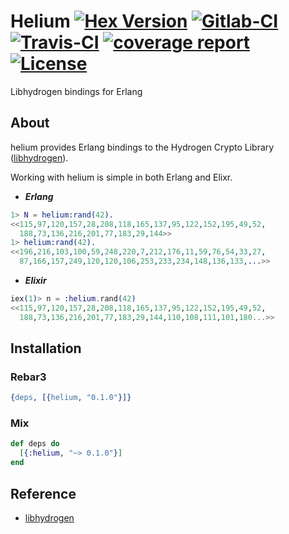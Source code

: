 Helium [![Hex Version](https://img.shields.io/hexpm/v/helium.svg)](https://hex.pm/packages/helium) [![Gitlab-CI](https://gitlab.com/starbelly/helium/badges/master/pipeline.svg)](https://gitlab.com/starbelly/helium/commits/master) [![Travis-CI](https://travis-ci.org/starbelly/helium.svg?branch=master)](https://travis-ci.org/starbelly/helium) [![coverage report](https://gitlab.com/starbelly/helium/badges/master/coverage.svg)](https://gitlab.com/starbelly/helium/commits/master) [![License](https://img.shields.io/badge/License-MIT-blue.svg)]()
============

Libhydrogen bindings for Erlang

## About

helium provides Erlang bindings to the Hydrogen Crypto Library ([libhydrogen](https://www.libhydrogen.org/doc/)).

Working with helium is simple in both Erlang and Elixr.

- ***Erlang***
```erlang
1> N = helium:rand(42).
<<115,97,120,157,28,208,118,165,137,95,122,152,195,49,52,
  188,73,136,216,201,77,183,29,144>>
1> helium:rand(42).
<<196,216,103,100,59,248,220,7,212,176,11,59,76,54,33,27,
  87,166,157,249,120,120,106,253,233,234,148,136,133,...>>
```

- ***Elixir***
```elixir
iex(1)> n = :helium.rand(42)
<<115,97,120,157,28,208,118,165,137,95,122,152,195,49,52,
  188,73,136,216,201,77,183,29,144,110,108,111,101,180...>>
```

## Installation

### Rebar3

```erlang
{deps, [{helium, "0.1.0"}]}
```

### Mix

```elixir
def deps do
  [{:helium, "~> 0.1.0"}]
end
```

## Reference

 - [libhydrogen](https://www.libhydrogen.org/doc/)
